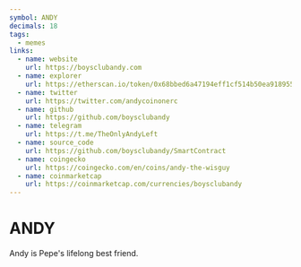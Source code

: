 ```yaml
---
symbol: ANDY
decimals: 18
tags:
  - memes
links:
  - name: website
    url: https://boysclubandy.com
  - name: explorer
    url: https://etherscan.io/token/0x68bbed6a47194eff1cf514b50ea91895597fc91e
  - name: twitter
    url: https://twitter.com/andycoinonerc
  - name: github
    url: https://github.com/boysclubandy
  - name: telegram
    url: https://t.me/TheOnlyAndyLeft
  - name: source_code
    url: https://github.com/boysclubandy/SmartContract
  - name: coingecko
    url: https://coingecko.com/en/coins/andy-the-wisguy
  - name: coinmarketcap
    url: https://coinmarketcap.com/currencies/boysclubandy
---
```


# ANDY

Andy is Pepe's lifelong best friend.
